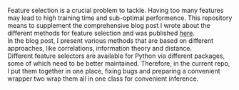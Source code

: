 Feature selection is a crucial problem to tackle. Having too many features may lead to high training time and 
sub-optimal performence. 
This repository means to supplement the comprehensive blog post I wrote about the different methods for feature selection
and was published [here](https://medium.com/towards-data-science/feature-selection-for-the-lazy-data-scientist-c31ba9b4ee66).  
In the blog post, I present various methods that are based on different approaches, like correlations, information theory 
and distance.  
Different feature selectors are available for Python via different packages, some of which need to be better maintained. 
Therefore, in the current repo, I put them together in one place, fixing bugs and preparing a convenient wrapper two wrap 
them all in one class for convenient inference.

